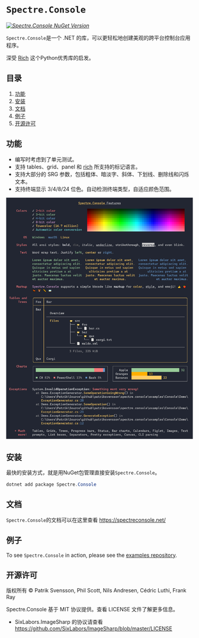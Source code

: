 # `Spectre.Console`

_[![Spectre.Console NuGet Version](https://img.shields.io/nuget/v/spectre.console.svg?style=flat&label=NuGet%3A%20Spectre.Console)](https://www.nuget.org/packages/spectre.console)_

`Spectre.Console`是一个 .NET 的库，可以更轻松地创建美观的跨平台控制台应用程序。

深受 [Rich](https://github.com/willmcgugan/rich) 这个Python优秀库的启发。

## 目录

1. [功能](#功能)
1. [安装](#安装)
1. [文档](#文档)
1. [例子](#例子)
1. [开源许可](#开源许可)

## 功能

* 编写时考虑到了单元测试。
* 支持 tables、grid、panel 和 [rich](https://github.com/willmcgugan/rich) 所支持的标记语言。
* 支持大部分的 SRG 参数，包括粗体、暗淡字、斜体、下划线、删除线和闪烁文本。
* 支持终端显示 3/4/8/24 位色。自动检测终端类型，自适应颜色范围。

![例子](docs/input/assets/images/example.png)

## 安装

最快的安装方式，就是用NuGet包管理直接安装`Spectre.Console`。

```csharp
dotnet add package Spectre.Console
```

## 文档

`Spectre.Console`的文档可以在这里查看
https://spectreconsole.net/

## 例子

To see `Spectre.Console` in action, please see the 
[examples repository](https://github.com/spectreconsole/examples).

## 开源许可

版权所有 © Patrik Svensson, Phil Scott, Nils Andresen, Cédric Luthi, Frank Ray

Spectre.Console 基于 MIT 协议提供。查看 LICENSE 文件了解更多信息。

* SixLabors.ImageSharp 的协议请查看 https://github.com/SixLabors/ImageSharp/blob/master/LICENSE
